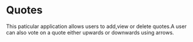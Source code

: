 # Quotes

This paticular application allows users to add,view or delete quotes.A user can also vote on a quote either upwards or downwards using arrows.

##
